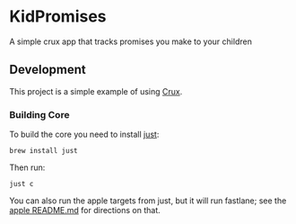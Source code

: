 # KidPromises

A simple crux app that tracks promises you make to your children

## Development

This project is a simple example of using [Crux](https://github.com/redbadger/crux).

### Building Core

To build the core you need to install [just](https://github.com/casey/just):

```shell
brew install just
```

Then run:

```shell
just c
```

You can also run the apple targets from just, but it will run fastlane; see the [apple README.md](./apple/README.md) for directions on that.